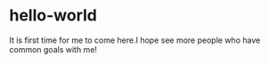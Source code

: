# hello-world
It is first time for me to come here.I hope see more people who have common goals with me!
